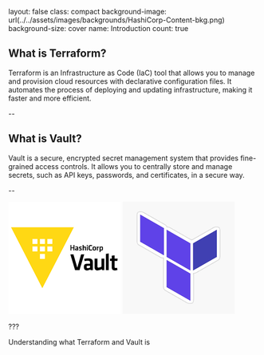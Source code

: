 
layout: false
class: compact
background-image: url(../../assets/images/backgrounds/HashiCorp-Content-bkg.png)
background-size: cover
name: Introduction
count: true


## What is Terraform?

Terraform is an Infrastructure as Code (IaC) tool that allows you to manage and provision cloud resources with declarative configuration files. It automates the process of deploying and updating infrastructure, making it faster and more efficient.



--

## What is Vault?
Vault is a secure, encrypted secret management system that provides fine-grained access controls. It allows you to centrally store and manage secrets, such as API keys, passwords, and certificates, in a secure way.




      



--

 ![Vault Design Flow](./assets/logos/vault.png) ![Vault Design Flow](./assets/logos/tf.png)   


???

Understanding what Terraform and Vault is

